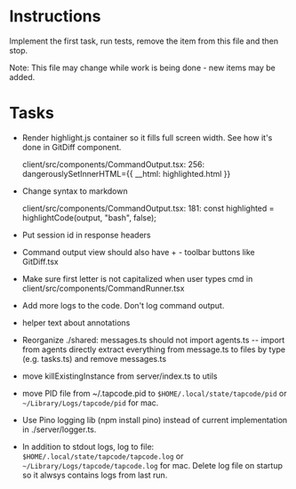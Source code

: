 # Instructions

Implement the first task, run tests, remove the item from this file and then stop.

Note: This file may change while work is being done - new items may be added.

# Tasks

- Render highlight.js container so it fills full screen width. See how it's done in GitDiff component.
  
  client/src/components/CommandOutput.tsx:
  256:                 dangerouslySetInnerHTML={{ __html: highlighted.html }}

- Change syntax to markdown
  
  client/src/components/CommandOutput.tsx:
  181: const highlighted = highlightCode(output, "bash", false);

- Put session id in response headers

- Command output view should also have + - toolbar buttons like GitDiff.tsx

- Make sure first letter is not capitalized when user types cmd in client/src/components/CommandRunner.tsx

- Add more logs to the code. Don't log command output.

- helper text about annotations

- Reorganize ./shared:
  messages.ts should not import agents.ts -- import from agents directly
  extract everything from message.ts to files by type (e.g. tasks.ts) and remove messages.ts

- move killExistingInstance from server/index.ts to utils

- move PID file from ~/.tapcode.pid to `$HOME/.local/state/tapcode/pid` or `~/Library/Logs/tapcode/pid` for mac.

- Use Pino logging lib (npm install pino) instead of current implementation in ./server/logger.ts.

- In addition to stdout logs, log to file: `$HOME/.local/state/tapcode/tapcode.log` or `~/Library/Logs/tapcode/tapcode.log` for mac.
  Delete log file on startup so it alwsys contains logs from last run.

